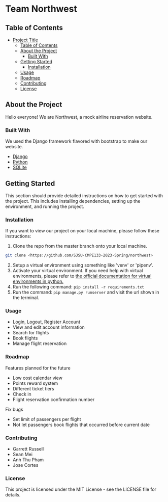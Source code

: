 # Team Northwest

## Table of Contents

- [Project Title](#project-title)
  - [Table of Contents](#table-of-contents)
  - [About the Project](#about-the-project)
    - [Built With](#built-with)
  - [Getting Started](#getting-started)
    - [Installation](#installation)
  - [Usage](#usage)
  - [Roadmap](#roadmap)
  - [Contributing](#contributing)
  - [License](#license)

## About the Project

Hello everyone! We are Northwest, a mock airline reservation website.  

### Built With

We used the Django framework flavored with bootstrap to make our website. 

- [Django](https://www.djangoproject.com/)
- [Python](https://www.python.org/)
- [SQLite](https://sqlite.org/index.html)

## Getting Started

This section should provide detailed instructions on how to get started with the project. This includes installing dependencies, setting up the environment, and running the project.


### Installation

If you want to view our project on your local machine, please follow these instructions:  
  1. Clone the repo from the master branch onto your local machine. 

   ```sh
   git clone <https://github.com/SJSU-CMPE133-2023-Spring/northwest>
   ```  
  2. Setup a virtual environment using something like 'venv' or 'pipenv'.   
  4. Activate your virtual environment. If you need help with virtual environments, please refer to [the official documentation for virtual environments in python.](https://docs.python.org/3/tutorial/venv.html)
  3. Run the following command: ```pip install -r requirements.txt```     
  4. Run the command: ```pip manage.py runserver``` and visit the url shown in the terminal.

### Usage

* Login, Logout, Register Account
* View and edit account information
* Search for flights
* Book flights
* Manage flight reservation

### Roadmap

Features planned for the future
* Low cost calendar view
* Points reward system
* Different ticket tiers
* Check in 
* Flight reservation confirmation number

Fix bugs
* Set limit of passengers per flight
* Not let passengers book flights that occurred before current date

### Contributing

* Garrett Russell
* Sean Mei
* Anh Thu Pham
* Jose Cortes

### License

This project is licensed under the MIT License - see the LICENSE file for details.
